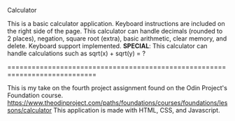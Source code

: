 Calculator

This is a basic calculator application. Keyboard instructions are included on the right side of the page.
This calculator can handle decimals (rounded to 2 places), negation, square root (extra), basic arithmetic,
clear memory, and delete. Keyboard support implemented.
**SPECIAL**: This calculator can handle calculations such as sqrt(x) + sqrt(y) = ?

============================================================================

This is my take on the fourth project assignment found on the Odin Project's Foundation course.
https://www.theodinproject.com/paths/foundations/courses/foundations/lessons/calculator
This application is made with HTML, CSS, and Javascript.
